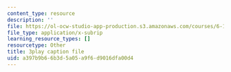```yaml
---
content_type: resource
description: ''
file: https://ol-ocw-studio-app-production.s3.amazonaws.com/courses/6-189-multicore-programming-primer-january-iap-2007/a397b9b66b3d5a05a9f6d9016dfa00d4_xDnq_b2784c.vtt
file_type: application/x-subrip
learning_resource_types: []
resourcetype: Other
title: 3play caption file
uid: a397b9b6-6b3d-5a05-a9f6-d9016dfa00d4
---
```


